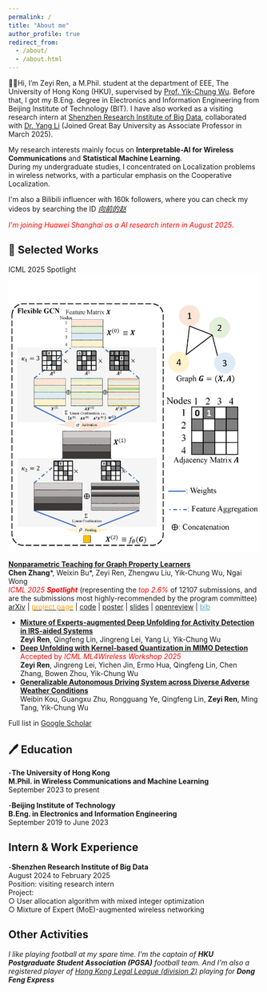 ```yaml
---
permalink: /
title: "About me"
author_profile: true
redirect_from: 
  - /about/
  - /about.html
---
```


👋😀Hi, I’m Zeyi Ren, a M.Phil. student at the department of EEE, The University of Hong Kong (HKU), supervised by [Prof. Yik-Chung Wu](https://www.eee.hku.hk/~ycwu/). Before that, I got my B.Eng. degree in Electronics and Information Engineering from Beijing Institute of Technology (BIT). I have also worked as a visiting research intern at [Shenzhen Research Institute of Big Data](https://www.sribd.cn/), collaborated with [Dr. Yang Li](https://www.researchgate.net/profile/Yang-Li-196) (Joined Great Bay University as Associate Professor in March 2025).

My research interests mainly focus on **Interpretable-AI for Wireless Communications** and **Statistical Machine Learning**.<br>
During my undergraduate studies, I concentrated on Localization problems in wireless networks, with a particular emphasis on the Cooperative Localization.<br>

I'm also a Bilibili influencer with 160k followers, where you can check my videos by searching the ID [*向前的赵*](https://space.bilibili.com/471218890?spm_id_from=333.1007.0.0)<br>

<span style="color: red;">*I'm joining Huawei Shanghai as a AI research intern in August 2025*. </span>

📃 Selected Works
------
<div class='paper-box'><div class='paper-box-image'><div><div class="badge">ICML 2025 Spotlight</div><img src='images/GCN.png' alt="sym"></div></div>
<div class='paper-box-text' markdown="1">

**<span style="color:royalblue">[Nonparametric Teaching for Graph Property Learners](https://arxiv.org/abs/2505.14170)</span>**  
__Chen Zhang__\*, Weixin Bu\*, Zeyi Ren, Zhengwu Liu, Yik-Chung Wu, Ngai Wong  
<span style="color:red; font-style:italic;">ICML 2025 <b>Spotlight</b> </span>(representing the <span style="color:red; font-style:italic;">top 2.6%</span> of 12107 submissions, and are the submissions most highly-recommended by the program committee)  
[arXiv](http://arxiv.org/pdf/2505.14170) | [<span style="color:orange;">project page</span>](https://chen2hang.github.io/_publications/nonparametric_teaching_for_graph_proerty_learners/grant.html) | [code](https://github.com/chen2hang/GraNT_NonparametricTeaching) | [poster](../_publications/nonparametric_teaching_for_graph_proerty_learners/ICML_2025_Poster.pdf) | [slides](../_publications/nonparametric_teaching_for_graph_proerty_learners/ICML_2025_Slides.pdf) | [openreview](https://openreview.net/forum?id=wbvshlfyB0) | <span onclick="toggleDivIcml2025()" style="color: #52adc8; text-decoration: underline; cursor: pointer;">bib</span>  
<div id="icml2025" style="display: none;">
<pre>
@inproceedings{zhang2025nonparametric,
  title={Nonparametric Teaching  for Graph Property Learners},
  author={Zhang, Chen and Bu, Weixin and Ren, Zeyi and Liu, Zhengwu and Wu, Yik-Chung and Wong, Ngai},
  booktitle={ICML},
  year={2025}
}
</pre>
</div>
<script>
function toggleDivIcml2025() {
  var bibDiv = document.getElementById("icml2025");
  if (bibDiv.style.display === "none") {
    bibDiv.style.display = "block";
  } else {
    bibDiv.style.display = "none";
  }
}
</script>

</div>
</div>

- [**Mixture of Experts-augmented Deep Unfolding for Activity Detection in IRS-aided Systems**](https://arxiv.org/abs/2502.20183)<br>
**Zeyi Ren**, Qingfeng Lin, Jingreng Lei, Yang Li, Yik-Chung Wu <br>
- [**Deep Unfolding with Kernel-based Quantization in MIMO Detection**](https://arxiv.org/abs/2505.12736)<br>
<span style="color: red;">Accepted by *ICML ML4Wireless Workshop 2025* </span><br>
**Zeyi Ren**, Jingreng Lei, Yichen Jin, Ermo Hua, Qingfeng Lin, Chen Zhang, Bowen Zhou, Yik-Chung Wu
- [**Generalizable Autonomous Driving System across Diverse Adverse Weather Conditions**](https://arxiv.org/abs/2409.14737)<br>
Weibin Kou, Guangxu Zhu, Rongguang Ye, Qingfeng Lin, **Zeyi Ren**, Ming Tang, Yik-Chung Wu<br>

Full list in [Google Scholar](https://scholar.google.com/citations?user=bdkdiw4AAAAJ&hl=en)

🖊 Education
------
-**The University of Hong Kong**<br>
 **M.Phil. in Wireless Communications and Machine Learning**<br>
 September 2023 to present

 -**Beijing Institute of Technology**<br>
 **B.Eng. in Electronics and Information Engineering**<br>
 September 2019 to June 2023

Intern & Work Experience
------
-**Shenzhen Research Institute of Big Data**<br>
August 2024 to February 2025<br>
Position: visiting research intern<br>
Project:<br>
  ○ User allocation algorithm with mixed integer optimization<br>
  ○ Mixture of Expert (MoE)-augmented wireless networking<br>

Other Activities
------
*I like playing football at my spare time. I'm the captain of **HKU Postgraduate Student Association (PGSA)** football team. And I'm also a registered player of [Hong Kong Legal League (division 2)](https://legalleague.leaguerepublic.com/index.html) playing for **Dong Feng Express***
